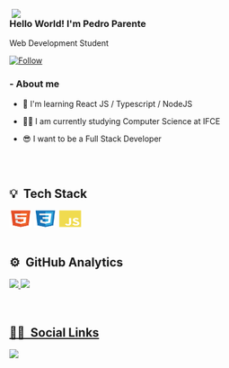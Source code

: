 <img align="right" width="500em"
					src="https://github.com/abhisheknaiidu/abhisheknaiidu/raw/master/code.gif?raw=true"/>

### Hello World! I'm Pedro Parente
Web Development Student
<a height="40" href="https://github.com/pedrop07" target="_blank"><p align="left"> <img src="https://img.shields.io/github/followers/{username}.svg?style=social&label=Follow&maxAge=2592000" alt="Follow" /> </p> </a>

### - About me
- 🌱 I'm learning React JS / Typescript / NodeJS

- 👨‍💻 I am currently studying Computer Science at IFCE

- 😎 I want to be a Full Stack Developer

<br><br>

## 💡 &nbsp;Tech Stack
<div style="display: inline-block">
  <img alt="HTML" height="30" width="40" src="https://raw.githubusercontent.com/devicons/devicon/master/icons/html5/html5-original.svg">
  <img alt="CSS" height="30" width="40" src="https://raw.githubusercontent.com/devicons/devicon/master/icons/css3/css3-original.svg">
  <img alt="JS" height="30" width="40" src="https://raw.githubusercontent.com/devicons/devicon/master/icons/javascript/javascript-plain.svg">
  
</div>
 <br><br>

## ⚙️ &nbsp;GitHub Analytics
 <div>
  <a href="https://github.com/pedrop07">
  <img height="160em" src="https://github-readme-stats.vercel.app/api?username=pedrop07&show_icons=true&theme=github_dark&include_all_commits=true&count_private=true"/>
  <img height="160em" src="https://github-readme-stats.vercel.app/api/top-langs/?username=pedrop07&layout=compact&langs_count=7&theme=github_dark"/>
</div>
<br><br>


## 🙍‍♂ &nbsp;Social Links
<div>
      <a height="40" href="https://www.linkedin.com/in/pedro-parente-689320216/" target="_blank"><img src="https://img.shields.io/badge/LinkedIn-0077B5?style=for-the-badge&logo=linkedin&logoColor=white"></a> 
      
     
</div>
